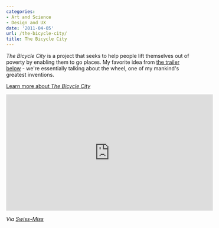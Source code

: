 ```yaml
---
categories:
- Art and Science
- Design and UX
date: '2011-04-05'
url: /the-bicycle-city/
title: The Bicycle City
---
```


<em>The Bicycle City</em> is a project that seeks to help people lift themselves out of poverty by enabling them to go places. My favorite idea from <a href="http://vimeo.com/20370519">the trailer below</a> - we're essentially talking about the wheel, one of my mankind's greatest inventions.

<a href="http://thebicyclecityfilm.com/">Learn more about <em>The Bicycle City</em></a>

<p align="center"><iframe src="https://player.vimeo.com/video/20370519?byline=0" width="560" height="315" frameborder="0"></iframe></p>

<em>Via <a href="http://www.swiss-miss.com/2011/03/the-bicycle-city-trailer.html">Swiss-Miss</a></em>